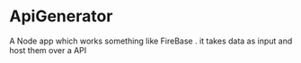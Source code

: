 # ApiGenerator
A Node app which works something like FireBase . it takes data as input  and host them over a API  
